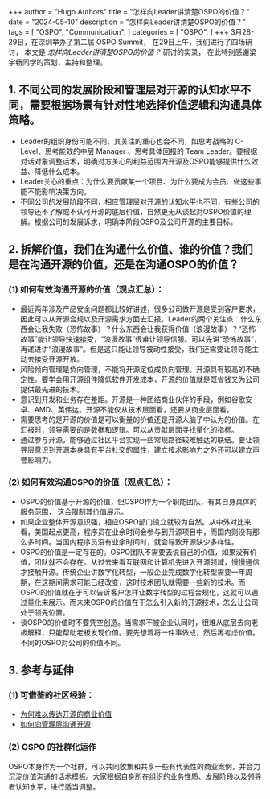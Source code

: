 +++
author = "Hugo Authors"
title = "怎样向Leader讲清楚OSPO的价值？"
date = "2024-05-10"
description = "怎样向Leader讲清楚OSPO的价值？"
tags = [
    "OSPO",
    "Communication", 
]
categories = [
    "OSPO",
]
+++
3月28-29日，在深圳举办了第二届 OSPO Summit， 在29日上午，我们进行了四场研讨， 本文是 *怎样向Leader讲清楚OSPO的价值？* 研讨的实录， 在此特别感谢梁宇畅同学的策划，主持和整理。 

## 1. 不同公司的发展阶段和管理层对开源的认知水平不同，需要根据场景有针对性地选择价值逻辑和沟通具体策略。

 * Leader的组织身份可能不同，其关注的重心也会不同，如思考战略的 C-Level、思考能效的中层 Manager 、思考具体回报的 Team Leader。要根据对话对象调整话术，明确对方关心的利益范围内开源及OSPO能够提供什么效益、降低什么成本。
 * Leader关心的重点：为什么要贡献某一个项目、为什么要成为会员、做这些事能不能影响决策方向。
 * 不同公司的发展阶段不同，相应管理层对开源的认知水平也不同，有些公司的领导还不了解或不认可开源的底层价值，自然更无从谈起对OSPO价值的理解。根据公司的发展诉求，明确本阶段OSPO及公司开源的主要目标。

## 2. 拆解价值，我们在沟通什么价值、谁的价值？我们是在沟通开源的价值，还是在沟通OSPO的价值？

### (1)	如何有效沟通开源的价值（观点汇总）：

 * 最近两年涉及产品安全问题都比较好讲述，很多公司做开源是受到客户要求，因此可以从开源合规以及开源需求方面去汇报。Leader的两个关注点：什么东西会让我失败（恐怖故事）？什么东西会让我获得价值（浪漫故事）？“恐怖故事”能让领导快速接受，“浪漫故事”很难让领导信服。可以先讲“恐怖故事”，再递进讲“浪漫故事”。但是这只能让领导被动性接受，我们还需要让领导能主动去接受开源开放。
 * 风险倾向管理是负向管理，不能将开源定位成负向管理。开源具有较高的不确定性。要学会用开源组件降低软件开发成本，开源的价值就是既省钱又为公司提供最先进的技术。
 * 意识到开发和业务存在差距。开源是一种团结商业伙伴的手段，例如谷歌安卓、AMD、英伟达。开源不能仅从技术层面看，还要从商业层面看。
 * 需要思考的是开源的价值是可以衡量的价值还是开源人脑子中认为的价值。在汇报时，领导需要的是数据和逻辑。可以从贡献层面寻找量化的指标。
 * 通过参与开源，能够通过社区平台实现一些常规路径较难触达的联结。要让领导层意识到开源本身具有平台社交的属性，建立技术影响力之外还可以建立声誉影响力。
  
### (2)	如何有效沟通OSPO的价值（观点汇总）：

 * OSPO的价值基于开源的价值，但OSPO作为一个职能团队，有其自身具体的服务范围， 这会限制其价值展示。
 * 如果企业整体开源意识强，相应OSPO部门设立就较为自然。从中外对比来看，美国起点更高，程序员在业余时间会参与到开源项目中，而国内则没有那么多时间。当国内程序员没有业余时间时，就会导致开源缺少多样性。
 * OSPO的价值是一定存在的。OSPO团队不需要去说自己的价值，如果没有价值，团队就不会存在。从过去来看互联网和计算机先进入开源领域，慢慢通信才接触开源。传统企业讲数字化转型，一般企业完成数字化转型需要一年周期，在这期间需求可能已经改变，这时技术团队就需要一些新的技术。而OSPO的价值就在于可以告诉客户怎样让数字转型的过程合规化，这就可以通过量化来展示。而未来OSPO的价值在于怎么引入新的开源技术，怎么让公司处于领先位置。
 * 谈OSPO的价值时不要凭空创造。当需求不被企业认同时，很难从底层去向老板解释，只能帮助老板发现价值。要先想着将一件事做成，然后再考虑价值。不同的OSPO对公司的价值不同。
 
## 3. 参考与延伸
### (1)	可借鉴的社区经验：

* [为何难以传达开源的商业价值](https://static.sched.com/hosted_files/kccnceu2024/56/Why-is-this-so-HARD-conveying-the-business-value-of-open-source.pdf)
* [如何向管理层沟通开源](https://github.com/rbowen/presentations/blob/main/talking-to-management/slides.md)

### (2)	OSPO 的社群化运作

OSPO本身作为一个社群，可以共同收集和共享一些有代表性的商业案例，并合力沉淀价值沟通的话术模板。大家根据自身所在组织的业务性质、发展阶段以及领导者认知水平，进行适当调整。
